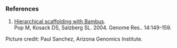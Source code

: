 ### References

1.  [Hierarchical scaffolding with
    Bambus](http://europepmc.org/abstract/MED/14707177).\
    Pop M, Kosack DS, Salzberg SL. 2004. Genome Res.. 14:149-159.

Picture credit: Paul Sanchez, Arizona Genomics Institute.
